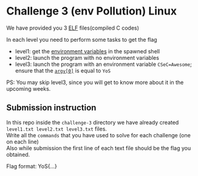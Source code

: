   # Challenge 3 (env Pollution) Linux
We have provided you 3 [ELF](https://en.wikipedia.org/wiki/Executable_and_Linkable_Format) files(compiled C codes)

In each level you need to perform some tasks to get the flag
- level1: get the [environment variables](https://www.geeksforgeeks.org/environment-variables-in-linux-unix/) in the spawned shell
- level2: launch the program with no environment variables
- level3: launch the program with an environment variable `CSeC=Awesome`; ensure that the [`argv[0]`](https://stackoverflow.com/a/3024202) is equal to `YoS`

PS: You may skip level3, since you will get to know more about it in the upcoming weeks.

## Submission instruction
In this repo inside the `challenge-3` directory we have already created `level1.txt level2.txt level3.txt` files.</br> 
Write all the `commands` that you have used to solve for each challenge (one on each line)</br>
Also while submission the first line of each text file should be the flag you obtained.

Flag format: YoS{...}
